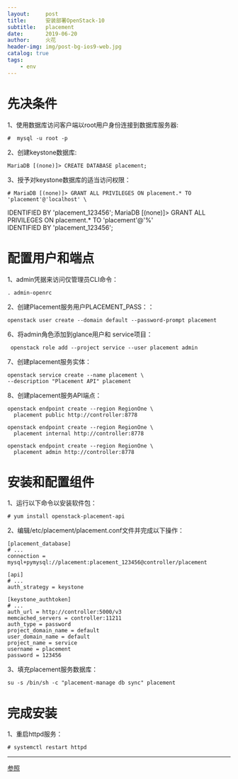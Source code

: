 ```yaml
---
layout:     post
title:      安装部署OpenStack-10
subtitle:   placement
date:       2019-06-20
author:     火花
header-img: img/post-bg-ios9-web.jpg
catalog: true
tags:
    - env
---
```

# 先决条件 #

1、使用数据库访问客户端以root用户身份连接到数据库服务器:

	#  mysql -u root -p

2、创建keystone数据库:

	MariaDB [(none)]> CREATE DATABASE placement;

3、授予对keystone数据库的适当访问权限：

	# MariaDB [(none)]> GRANT ALL PRIVILEGES ON placement.* TO 'placement'@'localhost' \
  IDENTIFIED BY 'placement_123456';
	MariaDB [(none)]> GRANT ALL PRIVILEGES ON placement.* TO 'placement'@'%' \
  IDENTIFIED BY 'placement_123456';

# 配置用户和端点 #

1、admin凭据来访问仅管理员CLI命令：

	. admin-openrc

2、创建Placement服务用户PLACEMENT_PASS：：

	openstack user create --domain default --password-prompt placement

6、将admin角色添加到glance用户和 service项目：

	 openstack role add --project service --user placement admin

7、创建placement服务实体：

	openstack service create --name placement \
	--description "Placement API" placement

8、创建placement服务API端点：

	openstack endpoint create --region RegionOne \
	  placement public http://controller:8778

	openstack endpoint create --region RegionOne \
	  placement internal http://controller:8778

	openstack endpoint create --region RegionOne \
	  placement admin http://controller:8778

# 安装和配置组件 #

1、运行以下命令以安装软件包：

	# yum install openstack-placement-api


2、编辑/etc/placement/placement.conf文件并完成以下操作：

	[placement_database]
	# ...
	connection = mysql+pymysql://placement:placement_123456@controller/placement
	
	[api]
	# ...
	auth_strategy = keystone
	
	[keystone_authtoken]
	# ...
	auth_url = http://controller:5000/v3
	memcached_servers = controller:11211
	auth_type = password
	project_domain_name = default
	user_domain_name = default
	project_name = service
	username = placement
	password = 123456


3、填充placement服务数据库：

	su -s /bin/sh -c "placement-manage db sync" placement

# 完成安装 #

1、重启httpd服务：

	# systemctl restart httpd

--------------------- 

[参照](https://docs.openstack.org/install-guide/)

